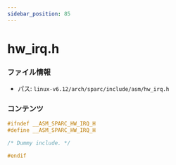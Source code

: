 ```yaml
---
sidebar_position: 85
---
```

# hw_irq.h

### ファイル情報

- パス: `linux-v6.12/arch/sparc/include/asm/hw_irq.h`

### コンテンツ

```h
#ifndef __ASM_SPARC_HW_IRQ_H
#define __ASM_SPARC_HW_IRQ_H

/* Dummy include. */

#endif

```

